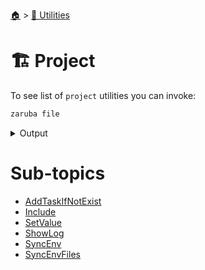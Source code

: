 <!--startTocHeader-->
[🏠](../../README.md) > [🔧 Utilities](../README.md)
# 🏗️ Project
<!--endTocHeader-->

To see list of `project` utilities you can invoke:

<!--startCode-->
```bash
zaruba file
```

<details>
<summary>Output</summary>

```````
File utilities

Usage:
  zaruba file [command]

Available Commands:
  copy        copy files/folders recursively
  list        list files/folders in a path
  walk        list files/folder in a path, recursively

Flags:
  -h, --help   help for file

Use "zaruba file [command] --help" for more information about a command.
```````
</details>
<!--endCode-->


<!--startTocSubTopic-->
# Sub-topics
* [AddTaskIfNotExist](add-task-if-not-exist.md)
* [Include](include.md)
* [SetValue](set-value.md)
* [ShowLog](show-log.md)
* [SyncEnv](sync-env.md)
* [SyncEnvFiles](sync-env-files.md)
<!--endTocSubTopic-->